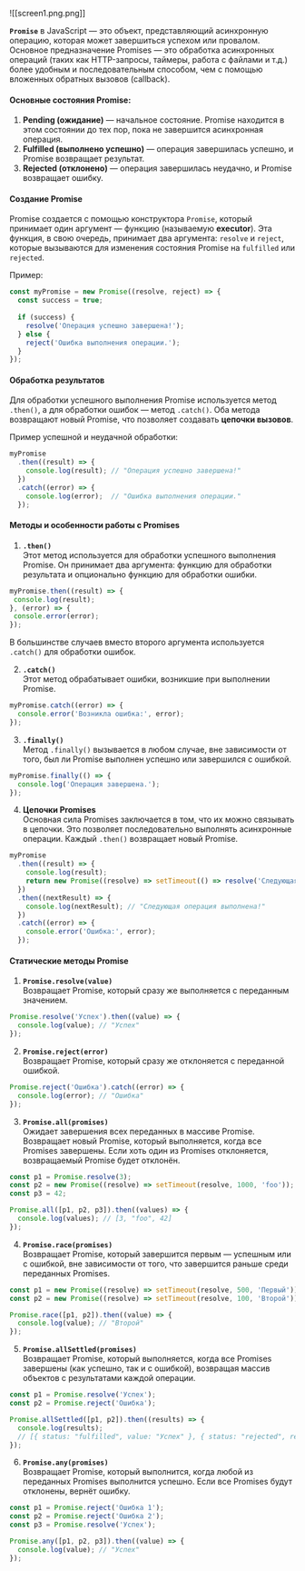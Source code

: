 ![[screen1.png.png]]

**`Promise`** в JavaScript — это объект, представляющий асинхронную операцию, которая может завершиться успехом или провалом. Основное предназначение Promises — это обработка асинхронных операций (таких как HTTP-запросы, таймеры, работа с файлами и т.д.) более удобным и последовательным способом, чем с помощью вложенных обратных вызовов (callback).

#### Основные состояния Promise:

1. **Pending (ожидание)** — начальное состояние. Promise находится в этом состоянии до тех пор, пока не завершится асинхронная операция.
2. **Fulfilled (выполнено успешно)** — операция завершилась успешно, и Promise возвращает результат.
3. **Rejected (отклонено)** — операция завершилась неудачно, и Promise возвращает ошибку.

#### Создание Promise

Promise создается с помощью конструктора `Promise`, который принимает один аргумент — функцию (называемую **executor**). Эта функция, в свою очередь, принимает два аргумента: `resolve` и `reject`, которые вызываются для изменения состояния Promise на `fulfilled` или `rejected`.

Пример:

```js
const myPromise = new Promise((resolve, reject) => {
  const success = true;
  
  if (success) {
    resolve('Операция успешно завершена!');
  } else {
    reject('Ошибка выполнения операции.');
  }
});
```

#### Обработка результатов

Для обработки успешного выполнения Promise используется метод `.then()`, а для обработки ошибок — метод `.catch()`. Оба метода возвращают новый Promise, что позволяет создавать **цепочки вызовов**.

Пример успешной и неудачной обработки:

```js
myPromise
  .then((result) => {
    console.log(result); // "Операция успешно завершена!"
  })
  .catch((error) => {
    console.log(error);  // "Ошибка выполнения операции."
  });
```

#### Методы и особенности работы с Promises

1. **`.then()`**  
    Этот метод используется для обработки успешного выполнения Promise. Он принимает два аргумента: функцию для обработки результата и опционально функцию для обработки ошибки.
    
 ```js
myPromise.then((result) => {
  console.log(result);
}, (error) => {
  console.error(error);
});
```
    
В большинстве случаев вместо второго аргумента используется `.catch()` для обработки ошибок.
    
2. **`.catch()`**  
    Этот метод обрабатывает ошибки, возникшие при выполнении Promise.
    
```js
myPromise.catch((error) => {
  console.error('Возникла ошибка:', error);
});
```
    
3. **`.finally()`**  
    Метод `.finally()` вызывается в любом случае, вне зависимости от того, был ли Promise выполнен успешно или завершился с ошибкой.
```js
myPromise.finally(() => {
  console.log('Операция завершена.');
});
```
    
4. **Цепочки Promises**  
    Основная сила Promises заключается в том, что их можно связывать в цепочки. Это позволяет последовательно выполнять асинхронные операции. Каждый `.then()` возвращает новый Promise.
    
```js
myPromise
  .then((result) => {
    console.log(result);
    return new Promise((resolve) => setTimeout(() => resolve('Следующая операция выполнена!'), 1000));
  })
  .then((nextResult) => {
    console.log(nextResult); // "Следующая операция выполнена!"
  })
  .catch((error) => {
    console.error('Ошибка:', error);
  });
```
    

#### Статические методы Promise

1. **`Promise.resolve(value)`**  
    Возвращает Promise, который сразу же выполняется с переданным значением.
    
```js
Promise.resolve('Успех').then((value) => {
  console.log(value); // "Успех"
});
```
    
2. **`Promise.reject(error)`**  
    Возвращает Promise, который сразу же отклоняется с переданной ошибкой.
    
```js
Promise.reject('Ошибка').catch((error) => {
  console.log(error); // "Ошибка"
});
```
    
3. **`Promise.all(promises)`**  
    Ожидает завершения всех переданных в массиве Promise. Возвращает новый Promise, который выполняется, когда все Promises завершены. Если хоть один из Promises отклоняется, возвращаемый Promise будет отклонён.
    
```js
const p1 = Promise.resolve(3);
const p2 = new Promise((resolve) => setTimeout(resolve, 1000, 'foo'));
const p3 = 42;

Promise.all([p1, p2, p3]).then((values) => {
  console.log(values); // [3, "foo", 42]
});
```
    
4. **`Promise.race(promises)`**  
    Возвращает Promise, который завершится первым — успешным или с ошибкой, вне зависимости от того, что завершится раньше среди переданных Promises.
    
```js
const p1 = new Promise((resolve) => setTimeout(resolve, 500, 'Первый'));
const p2 = new Promise((resolve) => setTimeout(resolve, 100, 'Второй'));

Promise.race([p1, p2]).then((value) => {
  console.log(value); // "Второй"
});
```
    
5. **`Promise.allSettled(promises)`**  
    Возвращает Promise, который выполняется, когда все Promises завершены (как успешно, так и с ошибкой), возвращая массив объектов с результатами каждой операции.
    
```js
const p1 = Promise.resolve('Успех');
const p2 = Promise.reject('Ошибка');

Promise.allSettled([p1, p2]).then((results) => {
  console.log(results);
  // [{ status: "fulfilled", value: "Успех" }, { status: "rejected", reason: "Ошибка" }]
});
```
    
6. **`Promise.any(promises)`**  
    Возвращает Promise, который выполнится, когда любой из переданных Promises выполнится успешно. Если все Promises будут отклонены, вернёт ошибку.
    
```js
const p1 = Promise.reject('Ошибка 1');
const p2 = Promise.reject('Ошибка 2');
const p3 = Promise.resolve('Успех');

Promise.any([p1, p2, p3]).then((value) => {
  console.log(value); // "Успех"
});
```
